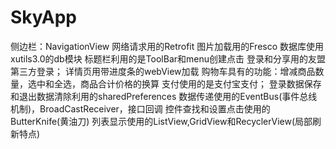 # SkyApp
侧边栏：NavigationView 
网络请求用的Retrofit 
图片加载用的Fresco 
数据库使用xutils3.0的db模块 
标题栏利用的是ToolBar和menu创建点击 
登录和分享用的友盟第三方登录； 
详情页用带进度条的webView加载 
购物车具有的功能：增减商品数量，选中和全选，商品合计价格的换算 
支付使用的是支付宝支付；
登录数据保存和退出数据清除利用的sharedPreferences 
数据传递使用的EventBus(事件总线机制)，BroadCastReceiver，接口回调 
控件查找和设置点击使用的ButterKnife(黄油刀) 
列表显示使用的ListView,GridView和RecyclerView(局部刷新特点)
